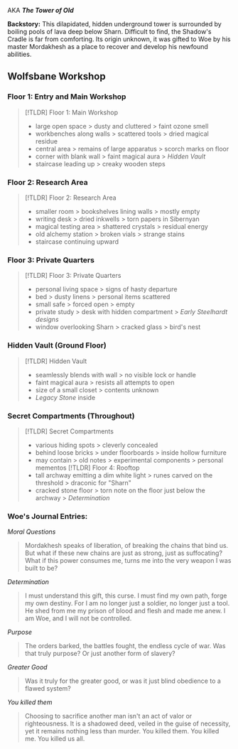 AKA ***The Tower of Old***

**Backstory:** This dilapidated, hidden underground tower is surrounded by boiling pools of lava deep below Sharn. Difficult to find, the Shadow's Cradle is far from comforting. Its origin unknown, it was gifted to Woe by his master Mordakhesh as a place to recover and develop his newfound abilities.

## Wolfsbane Workshop

### Floor 1: Entry and Main Workshop

> [!TLDR] Floor 1: Main Workshop
> 
> - large open space > dusty and cluttered > faint ozone smell
> - workbenches along walls > scattered tools > dried magical residue
> - central area > remains of large apparatus > scorch marks on floor
> - corner with blank wall > faint magical aura > _Hidden Vault_
> - staircase leading up > creaky wooden steps

### Floor 2: Research Area

> [!TLDR] Floor 2: Research Area
> 
> - smaller room > bookshelves lining walls > mostly empty
> - writing desk > dried inkwells > torn papers in Sibernyan
> - magical testing area > shattered crystals > residual energy
> - old alchemy station > broken vials > strange stains
> - staircase continuing upward

### Floor 3: Private Quarters

> [!TLDR] Floor 3: Private Quarters
> 
> - personal living space > signs of hasty departure
> - bed > dusty linens > personal items scattered
> - small safe > forced open > empty
> - private study > desk with hidden compartment > _Early Steelhardt designs_
> - window overlooking Sharn > cracked glass > bird's nest

### Hidden Vault (Ground Floor)

> [!TLDR] Hidden Vault
> 
> - seamlessly blends with wall > no visible lock or handle
> - faint magical aura > resists all attempts to open
> - size of a small closet > contents unknown
> - _Legacy Stone_ inside

### Secret Compartments (Throughout)

> [!TLDR] Secret Compartments
> 
> - various hiding spots > cleverly concealed
> - behind loose bricks > under floorboards > inside hollow furniture
> - may contain > old notes > experimental components > personal mementos
> [!TLDR] Floor 4: Rooftop
> - tall archway emitting a dim white light > runes carved on the threshold > draconic for "Sharn"
> - cracked stone floor > torn note on the floor just below the archway > *Determination*
### Woe's Journal Entries:

*Moral Questions*
> Mordakhesh speaks of liberation, of breaking the chains that bind us. But what if these new chains are just as strong, just as suffocating? What if this power consumes me, turns me into the very weapon I was built to be?

*Determination*
> I must understand this gift, this curse. I must find my own path, forge my own destiny. For I am no longer just a soldier, no longer just a tool. He shed from me my prison of blood and flesh and made me anew. I am Woe, and I will not be controlled.

*Purpose*
> The orders barked, the battles fought, the endless cycle of war. Was that truly purpose? Or just another form of slavery?

*Greater Good*
> Was it truly for the greater good, or was it just blind obedience to a flawed system?

*You killed them*
> Choosing to sacrifice another man isn't an act of valor or righteousness. It is a shadowed deed, veiled in the guise of necessity, yet it remains nothing less than murder. You killed them. You killed me. You killed us all.